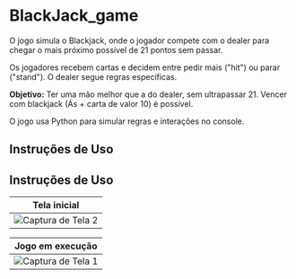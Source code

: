 # BlackJack_game

O jogo simula o Blackjack, onde o jogador compete com o dealer para chegar o mais próximo possível de 21 pontos sem passar.

Os jogadores recebem cartas e decidem entre pedir mais ("hit") ou parar ("stand"). O dealer segue regras específicas.

**Objetivo:** Ter uma mão melhor que a do dealer, sem ultrapassar 21. Vencer com blackjack (Ás + carta de valor 10) é possível.

O jogo usa Python para simular regras e interações no console.

## Instruções de Uso


## Instruções de Uso

| Tela inicial |
|-------------------|
| ![Captura de Tela 2](https://github.com/nojirilucas/BlackJack_game/assets/103136574/5f020dd1-803d-49c8-bf95-c0c654097957.png) |

| Jogo em execução |
|-------------------|
| ![Captura de Tela 1](https://github.com/nojirilucas/BlackJack_game/assets/103136574/849148a1-3c9b-47d6-b51a-515c1a7f7a14.png) |

